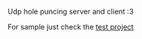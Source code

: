 Udp hole puncing server and client :3

For sample just check the [test project](Kanawanagasaki.UdpHolePuncher.Test/Program.cs)